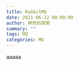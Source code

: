 ```yaml
---
title: RabbitMQ
date: 2021-06-22 00:00:00
author: 神奇的荣荣
summary: ""
tags: MQ
categories: MQ
---
```


aaaaa
